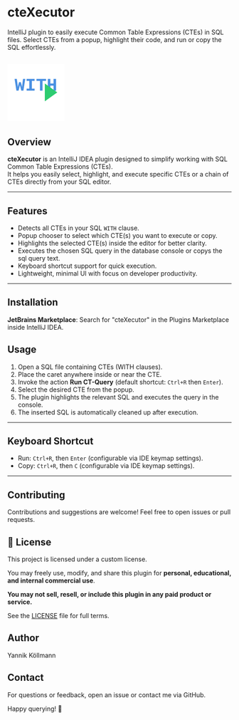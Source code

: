 # cteXecutor
IntelliJ plugin to easily execute Common Table Expressions (CTEs) in SQL files. Select CTEs from a popup, highlight their code, and run or copy the SQL effortlessly.

![Plugin Logo](src/main/resources/META-INF/pluginIcon.svg)
---

## Overview

**cteXecutor** is an IntelliJ IDEA plugin designed to simplify working with SQL Common Table Expressions (CTEs).  
It helps you easily select, highlight, and execute specific CTEs or a chain of CTEs directly from your SQL editor.

---

## Features

- Detects all CTEs in your SQL `WITH` clause.
- Popup chooser to select which CTE(s) you want to execute or copy.
- Highlights the selected CTE(s) inside the editor for better clarity.
- Executes the chosen SQL query in the database console or copys the sql query text.
- Keyboard shortcut support for quick execution.
- Lightweight, minimal UI with focus on developer productivity.

---

## Installation

**JetBrains Marketplace**: Search for "cteXecutor" in the Plugins Marketplace inside IntelliJ IDEA.

## Usage

1. Open a SQL file containing CTEs (WITH clauses).
2. Place the caret anywhere inside or near the CTE.
3. Invoke the action **Run CT-Query** (default shortcut: `Ctrl+R` then `Enter`).
4. Select the desired CTE from the popup.
5. The plugin highlights the relevant SQL and executes the query in the console.
6. The inserted SQL is automatically cleaned up after execution.

---

## Keyboard Shortcut

- Run: `Ctrl+R`, then `Enter` (configurable via IDE keymap settings).
- Copy: `Ctrl+R`, then `C` (configurable via IDE keymap settings).

---


## Contributing
Contributions and suggestions are welcome! Feel free to open issues or pull requests.

## 📄 License

This project is licensed under a custom license.

You may freely use, modify, and share this plugin for **personal, educational, and internal commercial use**.

**You may not sell, resell, or include this plugin in any paid product or service.**

See the [LICENSE](LICENSE) file for full terms.

## Author
Yannik Köllmann

## Contact
For questions or feedback, open an issue or contact me via GitHub.

Happy querying! 🚀